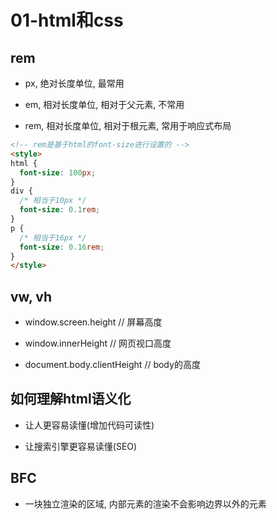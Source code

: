# 01-html和css

## rem

- px, 绝对长度单位, 最常用

- em, 相对长度单位, 相对于父元素, 不常用

- rem, 相对长度单位, 相对于根元素, 常用于响应式布局

```html
<!-- rem是基于html的font-size进行设置的 -->
<style>
html {
  font-size: 100px;
}
div {
  /* 相当于10px */
  font-size: 0.1rem; 
}
p {
  /* 相当于16px */
  font-size: 0.16rem;
}
</style>
```

## vw, vh

- window.screen.height // 屏幕高度

- window.innerHeight // 网页视口高度

- document.body.clientHeight // body的高度

## 如何理解html语义化

- 让人更容易读懂(增加代码可读性)

- 让搜索引擎更容易读懂(SEO)

## BFC

- 一块独立渲染的区域, 内部元素的渲染不会影响边界以外的元素